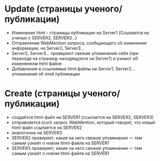 # Update (страницы ученого/публикации)
  * Изменение html - страницы публикации на Server1 (Ссылается на ученых с SERVER2, SERVER3...)
  * Отправление WebMention запроса, сообщающего об изменении информации, на Server2, Server3...
  * Server2, Server3... проверяют свежие упоминания себя (при переходе на страницу находящуюся на Server1) и узнают об измененном html файле
  * Добавление в ссылаемые html файлы на Server1, Server2... упоминания об этой публикации

# Create (страницы ученого/публикации)
  * создаётся html-файл на SERVER1 (ссылается на SERVER2, SERVER3)
  * отправляется (curl) запрос WebMention, который говорит, что новый html-файл ссылается на SERVER2  
  *  аналогично на SERVER3
  *  SERVER2 проверяет, какие на него свежие упоминания — тем самым узнаёт о новом html-файле на SERVER1
  *  SERVER3 проверяет, какие на него свежие упоминания — тем самым узнаёт о новом html-файле на SERVER1
